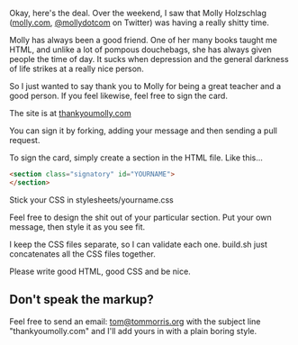 Okay, here's the deal. Over the weekend, I saw that Molly Holzschlag
([molly.com](http://molly.com), [@mollydotcom](http://twitter.com/mollydotcom) on Twitter)
was having a really shitty time.

Molly has always been a good friend. One of her many books taught me
HTML, and unlike a lot of pompous douchebags, she has always given
people the time of day. It sucks when depression and the general
darkness of life strikes at a really nice person.

So I just wanted to say thank you to Molly for being a great teacher
and a good person. If you feel likewise, feel free to sign the card.

The site is at [thankyoumolly.com](http://thankyoumolly.com)

You can sign it by forking, adding your message and then sending
a pull request.

To sign the card, simply create a section in the HTML file. Like this...

```html
<section class="signatory" id="YOURNAME">
</section>
```

Stick your CSS in stylesheets/yourname.css

Feel free to design the shit out of your particular section. Put your
own message, then style it as you see fit.

I keep the CSS files separate, so I can validate each one. build.sh
just concatenates all the CSS files together.

Please write good HTML, good CSS and be nice.

Don't speak the markup?
-----------------------

Feel free to send an email: [tom@tommorris.org](mailto:tom@tommorris.org?subject=thankyoumolly.com)
with the subject line "thankyoumolly.com" and I'll add yours in
with a plain boring style.
